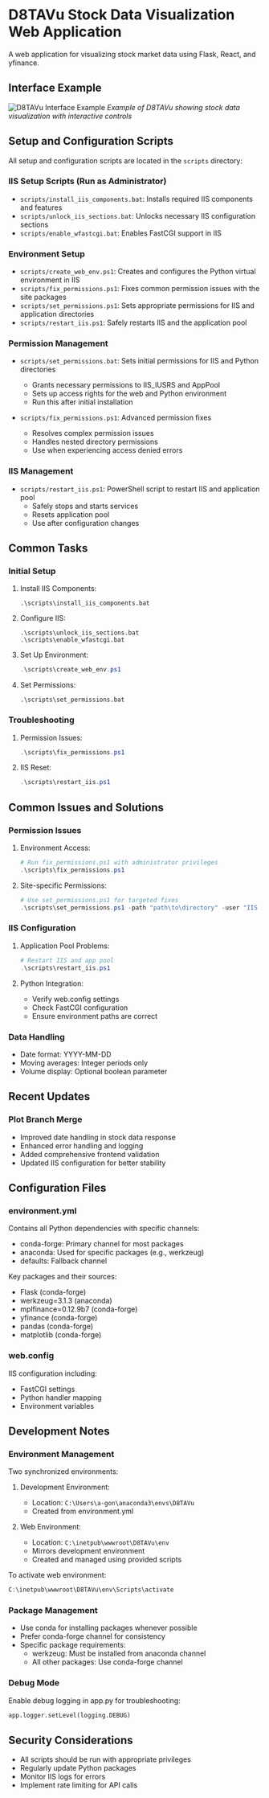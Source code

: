 # D8TAVu Stock Data Visualization Web Application

A web application for visualizing stock market data using Flask, React, and yfinance.

## Interface Example
![D8TAVu Interface Example](docs/interface_example.png)
*Example of D8TAVu showing stock data visualization with interactive controls*

## Setup and Configuration Scripts

All setup and configuration scripts are located in the `scripts` directory:

### IIS Setup Scripts (Run as Administrator)
- `scripts/install_iis_components.bat`: Installs required IIS components and features
- `scripts/unlock_iis_sections.bat`: Unlocks necessary IIS configuration sections
- `scripts/enable_wfastcgi.bat`: Enables FastCGI support in IIS

### Environment Setup
- `scripts/create_web_env.ps1`: Creates and configures the Python virtual environment in IIS
- `scripts/fix_permissions.ps1`: Fixes common permission issues with the site packages
- `scripts/set_permissions.ps1`: Sets appropriate permissions for IIS and application directories
- `scripts/restart_iis.ps1`: Safely restarts IIS and the application pool

### Permission Management
- `scripts/set_permissions.bat`: Sets initial permissions for IIS and Python directories
  - Grants necessary permissions to IIS_IUSRS and AppPool
  - Sets up access rights for the web and Python environment
  - Run this after initial installation

- `scripts/fix_permissions.ps1`: Advanced permission fixes
  - Resolves complex permission issues
  - Handles nested directory permissions
  - Use when experiencing access denied errors

### IIS Management
- `scripts/restart_iis.ps1`: PowerShell script to restart IIS and application pool
  - Safely stops and starts services
  - Resets application pool
  - Use after configuration changes

## Common Tasks

### Initial Setup
1. Install IIS Components:
   ```batch
   .\scripts\install_iis_components.bat
   ```

2. Configure IIS:
   ```batch
   .\scripts\unlock_iis_sections.bat
   .\scripts\enable_wfastcgi.bat
   ```

3. Set Up Environment:
   ```powershell
   .\scripts\create_web_env.ps1
   ```

4. Set Permissions:
   ```batch
   .\scripts\set_permissions.bat
   ```

### Troubleshooting

1. Permission Issues:
   ```powershell
   .\scripts\fix_permissions.ps1
   ```

2. IIS Reset:
   ```powershell
   .\scripts\restart_iis.ps1
   ```

## Common Issues and Solutions

### Permission Issues
1. Environment Access:
   ```powershell
   # Run fix_permissions.ps1 with administrator privileges
   .\scripts\fix_permissions.ps1
   ```

2. Site-specific Permissions:
   ```powershell
   # Use set_permissions.ps1 for targeted fixes
   .\scripts\set_permissions.ps1 -path "path\to\directory" -user "IIS APPPOOL\D8TAVu"
   ```

### IIS Configuration
1. Application Pool Problems:
   ```powershell
   # Restart IIS and app pool
   .\scripts\restart_iis.ps1
   ```

2. Python Integration:
   - Verify web.config settings
   - Check FastCGI configuration
   - Ensure environment paths are correct

### Data Handling
- Date format: YYYY-MM-DD
- Moving averages: Integer periods only
- Volume display: Optional boolean parameter

## Recent Updates

### Plot Branch Merge
- Improved date handling in stock data response
- Enhanced error handling and logging
- Added comprehensive frontend validation
- Updated IIS configuration for better stability

## Configuration Files

### environment.yml
Contains all Python dependencies with specific channels:
- conda-forge: Primary channel for most packages
- anaconda: Used for specific packages (e.g., werkzeug)
- defaults: Fallback channel

Key packages and their sources:
- Flask (conda-forge)
- werkzeug=3.1.3 (anaconda)
- mplfinance=0.12.9b7 (conda-forge)
- yfinance (conda-forge)
- pandas (conda-forge)
- matplotlib (conda-forge)

### web.config
IIS configuration including:
- FastCGI settings
- Python handler mapping
- Environment variables

## Development Notes

### Environment Management
Two synchronized environments:
1. Development Environment: 
   - Location: `C:\Users\a-gon\anaconda3\envs\D8TAVu`
   - Created from environment.yml

2. Web Environment:
   - Location: `C:\inetpub\wwwroot\D8TAVu\env`
   - Mirrors development environment
   - Created and managed using provided scripts

To activate web environment:
```powershell
C:\inetpub\wwwroot\D8TAVu\env\Scripts\activate
```

### Package Management
- Use conda for installing packages whenever possible
- Prefer conda-forge channel for consistency
- Specific package requirements:
  - werkzeug: Must be installed from anaconda channel
  - All other packages: Use conda-forge channel

### Debug Mode
Enable debug logging in app.py for troubleshooting:
```python
app.logger.setLevel(logging.DEBUG)
```

## Security Considerations
- All scripts should be run with appropriate privileges
- Regularly update Python packages
- Monitor IIS logs for errors
- Implement rate limiting for API calls

